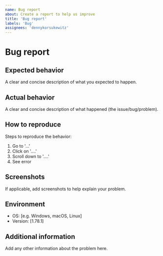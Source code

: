 ```yaml
---
name: Bug report
about: Create a report to help us improve
title: 'Bug report'
labels: 'Bug'
assignees: 'dennykorsukewitz'
---
```


# Bug report

## Expected behavior

A clear and concise description of what you expected to happen.

## Actual behavior

A clear and concise description of what happened (the issue/bug/problem).

## How to reproduce

Steps to reproduce the behavior:

1. Go to '...'
2. Click on '....'
3. Scroll down to '....'
4. See error

## Screenshots

If applicable, add screenshots to help explain your problem.

## Environment

- OS: [e.g. Windows, macOS, Linux]
- Version: [1.78.1]

## Additional information

Add any other information about the problem here.
